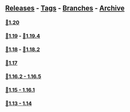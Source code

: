 ## [Releases](https://github.com/InfamousMusicify/MOTD/releases/) - [Tags](https://github.com/InfamousMusicify/MOTD/tags/) - [Branches](https://github.com/InfamousMusicify/MOTD/branches) - [Archive](https://github.com/InfamousMusicify/MOTD/releases/tag/Archive)     


### [🔗1.20](https://github.com/InfamousMusicify/MOTD/releases/download/1.20/TRMotd_Full_V6.23.2-1.20.zip)     

### [🔗1.19](https://github.com/InfamousMusicify/MOTD/releases/download/1.19/TRMotd_Full_V6.23.2-1.19.zip) - [🔗1.19.4](https://github.com/InfamousMusicify/MOTD/releases/download/1.19.4/TRMotd_Full_V6.23.2-1.19.4.zip)    

### [🔗1.18](https://github.com/InfamousMusicify/MOTD/releases/download/1.18/TRMotd_Full_V6.23.2-1.18.zip) - [🔗1.18.2](https://github.com/InfamousMusicify/MOTD/releases/download/1.18.2/TRMotd_Full_V6.23.2-1.18.2.zip)      

### [🔗1.17](https://github.com/InfamousMusicify/MOTD/releases/download/1.17/TRMotd_Full_V6.23.2-1.17.zip)   

### [🔗1.16.2 - 1.16.5](https://github.com/InfamousMusicify/MOTD/releases/download/1.16.2/TRMotd_Full_V6.23.2-1.16.zip)   

### [🔗1.15 - 1.16.1](https://github.com/InfamousMusicify/MOTD/releases/download/1.15-1.16.1/TRMotd_Full_V6.23.2-1.15-16.zip)   

### [🔗1.13 - 1.14](https://github.com/InfamousMusicify/MOTD/releases/download/1.13-1.14/TRMotd_Full_V6.23.2-1.13-14.zip)    
